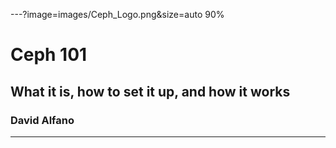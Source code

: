 ---?image=images/Ceph_Logo.png&size=auto 90%
# Ceph 101
## What it is, how to set it up, and how it works
### David Alfano  
---

